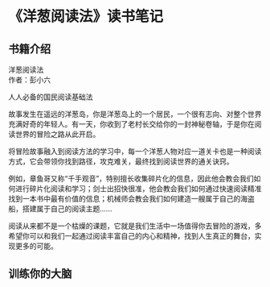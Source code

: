 # 《洋葱阅读法》读书笔记

## 书籍介绍
洋葱阅读法  
作者：彭小六

人人必备的国民阅读基础法

故事发生在遥远的洋葱岛，你是洋葱岛上的一个居民，一个很有志向、对整个世界充满好奇的年轻人。有一天，你收到了老村长交给你的一封神秘卷轴，于是你在阅读世界的冒险之路从此开启。

将冒险故事融入到阅读方法的学习中，每一个洋葱人物对应一道关卡也是一种阅读方式，它会带领你找到路径，攻克难关，最终找到阅读世界的通关诀窍。

例如，章鱼哥又称“千手观音”，特别擅长收集碎片化的信息，因此他会教会我们如何进行碎片化阅读和学习；剑士出招快很准，他会教会我们如何通过快速阅读精准找到一本书中最有价值的信息；机械师会教会我们如何建造一艘属于自己的海盗船，搭建属于自己的阅读主题......

阅读从来都不是一个枯燥的课题，它就是我们生活中一场值得你去冒险的游戏，多希望你可以和我们一起通过阅读丰富自己的内心和精神，找到人生真正的舞台，实现更多的可能。

## 训练你的大脑

